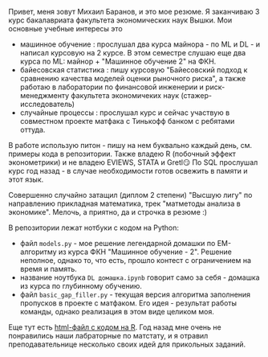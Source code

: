 Привет, меня зовут Михаил Баранов, и это мое резюме. Я заканчиваю 3 курс бакалавриата факультета экономических наук Вышки. Мои основные учебные интересы это
  * машинное обучение : прослушал два курса майнора - по ML и DL - и написал курсовую на 2 курсе. В этом семестре слушаю еще два курса по ML: майнор + "Машинное обучение 2" на ФКН.
  * байесовская статистика : пишу курсовую "Байесовский подход к сравнению качества моделей оценки рыночного риска", а также работаю в лаборатории по финансовой инженерии и риск-менеджменту факультета экономичеких наук (стажер-исследователь)
  * случайные процессы : прослушал курс и сейчас участвую в совместном проекте матфака с Тинькофф банком с ребятами оттуда.

В работе использую питон - пишу на нем буквально каждый день, см. примеры кода в репозитории. Также владею R (побочный эффект эконометрики) и не владею EVIEWS, STATA и Gretl😏 По SQL прослушал курс год назад - в случае необходимости готов освежить в памяти и этот язык.

Совершенно случайно затащил (диплом 2 степени) "Высшую лигу" по направлению прикладная математика, трек "матметоды анализа в экономике". Мелочь, а приятно, да и строчка в резюме :)

В репозитории лежат нотбуки с кодом на Python:
 - файл `models.py` - мое решение легендарной домашки по ЕМ-алгоритму из курса ФКН "Машинное обучение - 2". Решение неполное, однако то, что есть, прошло контест с ограничением на время и память.
 - название ноутбука `DL домашка.ipynb` говорит само за себя - домашка из курса по глубинному обучению.
 - файл `basic_gap_filler.py` - текущая версия алгоритма заполнения пропусков в проекте с матфаком. Его идея - результат работы команды, однако реализация в этом виде целиком моя.

Еще тут есть [html-файл с кодом на R](https://htmlpreview.github.io/?https://github.com/uasek/VDNH/blob/master/Matstat_lab.html). Год назад мне очень не понравились наши лабраторные по матстату, и я отравил преподавательнице несколько своих идей для прикольных заданий.
